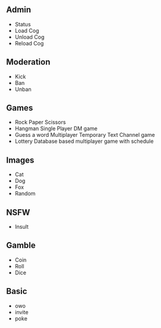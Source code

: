 ## Admin

- Status
- Load Cog
- Unload Cog
- Reload Cog

## Moderation

- Kick
- Ban
- Unban

## Games

- Rock Paper Scissors
- Hangman Single Player DM game
- Guess a word Multiplayer Temporary Text Channel game
- Lottery Database based multiplayer game with schedule

## Images

- Cat
- Dog
- Fox
- Random

## NSFW

- Insult

## Gamble

- Coin
- Roll
- Dice

## Basic

- owo
- invite
- poke

